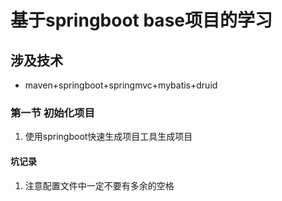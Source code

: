 # 基于springboot base项目的学习

## 涉及技术
* maven+springboot+springmvc+mybatis+druid

### 第一节 初始化项目
1. 使用springboot快速生成项目工具生成项目
 
 #### 坑记录
1. 注意配置文件中一定不要有多余的空格